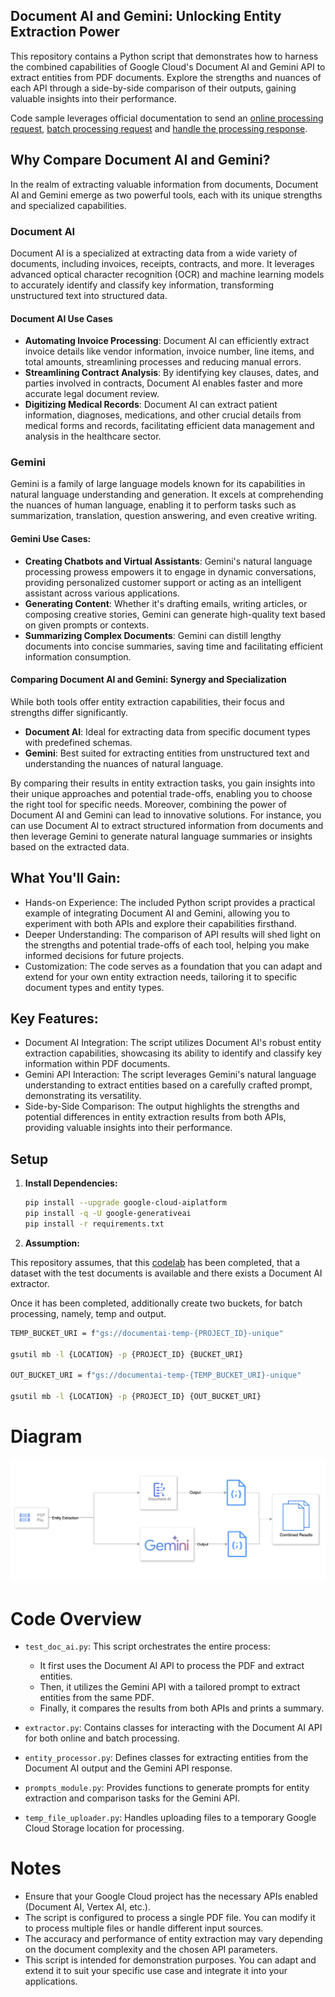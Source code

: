 ## Document AI and Gemini: Unlocking Entity Extraction Power

This repository contains a Python script that demonstrates how to harness the combined capabilities of Google Cloud's Document AI and Gemini API to extract entities from PDF documents. Explore the strengths and nuances of each API through a side-by-side comparison of their outputs, gaining valuable insights into their performance.

Code sample leverages official documentation to send an [online processing request](https://cloud.google.com/document-ai/docs/samples/documentai-process-document), [batch processing request](https://cloud.google.com/document-ai/docs/samples/documentai-batch-process-document#documentai_batch_process_document-python) and [handle the processing response](https://cloud.google.com/document-ai/docs/handle-response).

## Why Compare Document AI and Gemini?

In the realm of extracting valuable information from documents, Document AI and Gemini emerge as two powerful tools, each with its unique strengths and specialized capabilities.

### Document AI

Document AI is a specialized at extracting data from a wide variety of documents, including invoices, receipts, contracts, and more. It leverages advanced optical character recognition (OCR) and machine learning models to accurately identify and classify key information, transforming unstructured text into structured data.

#### Document AI Use Cases

- **Automating Invoice Processing**: Document AI can efficiently extract invoice details like vendor information, invoice number, line items, and total amounts, streamlining processes and reducing manual errors.
- **Streamlining Contract Analysis**: By identifying key clauses, dates, and parties involved in contracts, Document AI enables faster and more accurate legal document review.
- **Digitizing Medical Records**: Document AI can extract patient information, diagnoses, medications, and other crucial details from medical forms and records, facilitating efficient data management and analysis in the healthcare sector.

### Gemini

Gemini is a family of large language models known for its capabilities in natural language understanding and generation. It excels at comprehending the nuances of human language, enabling it to perform tasks such as summarization, translation, question answering, and even creative writing.

#### Gemini Use Cases:

- **Creating Chatbots and Virtual Assistants**: Gemini's natural language processing prowess empowers it to engage in dynamic conversations, providing personalized customer support or acting as an intelligent assistant across various applications.
- **Generating Content**: Whether it's drafting emails, writing articles, or composing creative stories, Gemini can generate high-quality text based on given prompts or contexts.
- **Summarizing Complex Documents**: Gemini can distill lengthy documents into concise summaries, saving time and facilitating efficient information consumption.

#### Comparing Document AI and Gemini: Synergy and Specialization

While both tools offer entity extraction capabilities, their focus and strengths differ significantly.

- **Document AI**: Ideal for extracting data from specific document types with predefined schemas.
- **Gemini**: Best suited for extracting entities from unstructured text and understanding the nuances of natural language.

By comparing their results in entity extraction tasks, you gain insights into their unique approaches and potential trade-offs, enabling you to choose the right tool for specific needs.
Moreover, combining the power of Document AI and Gemini can lead to innovative solutions. For instance, you can use Document AI to extract structured information from documents and then leverage Gemini to generate natural language summaries or insights based on the extracted data.

## What You'll Gain:

- Hands-on Experience: The included Python script provides a practical example of integrating Document AI and Gemini, allowing you to experiment with both APIs and explore their capabilities firsthand.
- Deeper Understanding: The comparison of API results will shed light on the strengths and potential trade-offs of each tool, helping you make informed decisions for future projects.
- Customization: The code serves as a foundation that you can adapt and extend for your own entity extraction needs, tailoring it to specific document types and entity types.

## Key Features:

- Document AI Integration: The script utilizes Document AI's robust entity extraction capabilities, showcasing its ability to identify and classify key information within PDF documents.
- Gemini API Interaction: The script leverages Gemini's natural language understanding to extract entities based on a carefully crafted prompt, demonstrating its versatility.
- Side-by-Side Comparison: The output highlights the strengths and potential differences in entity extraction results from both APIs, providing valuable insights into their performance.

## Setup

1. **Install Dependencies:**

   ```bash
   pip install --upgrade google-cloud-aiplatform
   pip install -q -U google-generativeai
   pip install -r requirements.txt

   ```

2. **Assumption:**

This repository assumes, that this [codelab](https://www.cloudskillsboost.google/focuses/67855?parent=catalog) has been completed, that a dataset with the test documents is available and there exists a Document AI extractor.

Once it has been completed, additionally create two buckets, for batch processing, namely, temp and output.

```bash
TEMP_BUCKET_URI = f"gs://documentai-temp-{PROJECT_ID}-unique"

gsutil mb -l {LOCATION} -p {PROJECT_ID} {BUCKET_URI}

OUT_BUCKET_URI = f"gs://documentai-temp-{TEMP_BUCKET_URI}-unique"

gsutil mb -l {LOCATION} -p {PROJECT_ID} {OUT_BUCKET_URI}
```

# Diagram

![alt text](diagram.png)

# Code Overview

- `test_doc_ai.py`: This script orchestrates the entire process:

  - It first uses the Document AI API to process the PDF and extract entities.
  - Then, it utilizes the Gemini API with a tailored prompt to extract entities from the same PDF.
  - Finally, it compares the results from both APIs and prints a summary.

- `extractor.py`: Contains classes for interacting with the Document AI API for both online and batch processing.

- `entity_processor.py`: Defines classes for extracting entities from the Document AI output and the Gemini API response.

- `prompts_module.py`: Provides functions to generate prompts for entity extraction and comparison tasks for the Gemini API.

- `temp_file_uploader.py`: Handles uploading files to a temporary Google Cloud Storage location for processing.

# Notes

- Ensure that your Google Cloud project has the necessary APIs enabled (Document AI, Vertex AI, etc.).
- The script is configured to process a single PDF file. You can modify it to process multiple files or handle different input sources.
- The accuracy and performance of entity extraction may vary depending on the document complexity and the chosen API parameters.
- This script is intended for demonstration purposes. You can adapt and extend it to suit your specific use case and integrate it into your applications.
